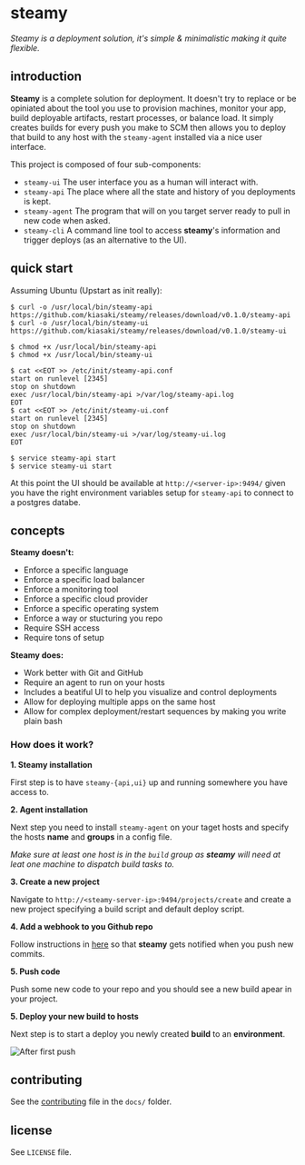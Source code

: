 # steamy

_Steamy is a deployment solution, it's simple & minimalistic making it quite flexible._

## introduction

**Steamy** is a complete solution for deployment. It doesn't try to replace or be opiniated about the tool you use to provision machines, monitor your app, build deployable artifacts, restart processes, or balance load. It simply creates builds for every push you make to SCM then allows you to deploy that build to any host with the `steamy-agent` installed via a nice user interface.

This project is composed of four sub-components:

- `steamy-ui` The user interface you as a human will interact with.
- `steamy-api` The place where all the state and history of you deployments is kept.
- `steamy-agent` The program that will on you target server ready to pull in new code when asked.
- `steamy-cli` A command line tool to access **steamy**'s information and trigger deploys (as an alternative to the UI).

## quick start

Assuming Ubuntu (Upstart as init really):

```
$ curl -o /usr/local/bin/steamy-api https://github.com/kiasaki/steamy/releases/download/v0.1.0/steamy-api
$ curl -o /usr/local/bin/steamy-ui https://github.com/kiasaki/steamy/releases/download/v0.1.0/steamy-ui
```

```
$ chmod +x /usr/local/bin/steamy-api
$ chmod +x /usr/local/bin/steamy-ui
```

```
$ cat <<EOT >> /etc/init/steamy-api.conf
start on runlevel [2345]
stop on shutdown
exec /usr/local/bin/steamy-api >/var/log/steamy-api.log
EOT
$ cat <<EOT >> /etc/init/steamy-ui.conf
start on runlevel [2345]
stop on shutdown
exec /usr/local/bin/steamy-ui >/var/log/steamy-ui.log
EOT
```

```
$ service steamy-api start
$ service steamy-ui start
```

At this point the UI should be available at `http://<server-ip>:9494/` given you have the right environment variables setup for `steamy-api` to connect to a postgres databe.

## concepts

**Steamy doesn't:**

- Enforce a specific language
- Enforce a specific load balancer
- Enforce a monitoring tool
- Enforce a specific cloud provider
- Enforce a specific operating system
- Enforce a way or stucturing you repo
- Require SSH access
- Require tons of setup

**Steamy does:**

- Work better with Git and GitHub
- Require an agent to run on your hosts
- Includes a beatiful UI to help you visualize and control deployments
- Allow for deploying multiple apps on the same host
- Allow for complex deployment/restart sequences by making you write plain bash

### How does it work?

**1. Steamy installation**

First step is to have `steamy-{api,ui}` up and running somewhere you have access to.

**2. Agent installation**

Next step you need to install `steamy-agent` on your taget hosts and specify the hosts **name** and **groups** in a config file.

_Make sure at least one host is in the `build` group as **steamy** will need at leat one machine to dispatch build tasks to._

**3. Create a new project**

Navigate to `http://<steamy-server-ip>:9494/projects/create` and create a new project specifying a build script and default deploy script.

**4. Add a webhook to you Github repo**

Follow instructions in [here](https://github.com/kiasaki/steamy/blob/master/docs/webhook-setup-github.md) so that **steamy** gets notified when you push new commits.

**5. Push code**

Push some new code to your repo and you should see a new build apear in your project.

**5. Deploy your new build to hosts**

Next step is to start a deploy you newly created **build** to an **environment**.

![After first push](https://github.com/kiasaki/steamy/blob/master/docs/images/readme-first-build.png)

## contributing

See the [contributing](https://github.com/kiasaki/steamy/blob/master/docs/contributing.md) file in the `docs/` folder.

## license

See `LICENSE` file.
